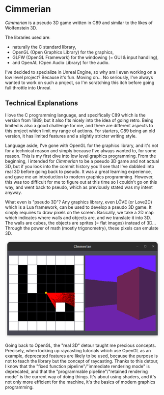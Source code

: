# Cimmerian

*Cimmerian* is a pseudo 3D game written in C89 and similar to the likes of Wolfenstein 3D.  

The libraries used are:
- naturally the C standard library,
- OpenGL (Open Graphics Library) for the graphics,
- GLFW (OpenGL Framework) for the windowing (= GUI & input handling),
- and OpenAL (Open Audio Library) for the audio.

I've decided to specialize in Unreal Engine, so why am I even working on a low level project? Because it's fun. Moving on... No seriously, I've always wanted to work on such a project, so I'm scratching this itch before going full throttle into Unreal.  

## Technical Explanations

I love the C programming language, and specifically C89 which is the version from 1989, but it also fits nicely into the idea of going retro. Being limited is also a good challenge for me, and there are different aspects to this project which limit my range of actions. For starters, C89 being an old version, it has limited features and a slightly stricter writing style.  

Language aside, I've gone with OpenGL for the graphics library, and it's not for a technical reason and simply because I've always wanted to, for some reason. This is my first dive into low level graphics programming. From the beginning, I intended for *Cimmerian* to be a pseudo 3D game and not actual 3D, but if you look into the commit history you'll see that I've dabbled into real 3D before going back to pseudo. It was a great learning experience, and gave me an introduction to modern graphics programming. However, this was too difficult for me to figure out at this time so I couldn't go on this way, and went back to pseudo, which as previously stated was my intent anyway.  

What even is "pseudo 3D"? Any graphics library, even LÖVE (or Love2D) which is a Lua framework, can be used to develop a pseudo 3D game. It simply requires to draw pixels on the screen. Basically, we take a 2D map which indicates where walls and objects are, and we translate it into 3D. The walls are cubes, the objects are sprites (= flat images) instead of 3D... Through the power of math (mostly trigonometry), these pixels can emulate 3D.  

![Raycasting](./screenshots/screenshot_raycasting.png)

Going back to OpenGL, the "real 3D" detour taught me precious concepts. Precisely, when looking up raycasting tutorials which use OpenGL as an example, deprecated features are likely to be used, because the purpose is not to teach the library but the concept of raycasting. Thanks to this detour, I know that the "fixed function pipeline"/"immediate rendering mode" is deprecated, and that the "programmable pipeline"/"retained rendering mode" is the current way of doing things. It's about using shaders, and it's not only more efficient for the machine, it's the basics of modern graphics programming.  

